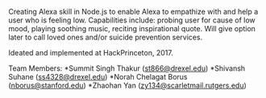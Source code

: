 Creating Alexa skill in Node.js to enable Alexa to empathize with and help a user who is feeling low.
Capabilities include: probing user for cause of low mood, playing soothing music, reciting inspirational quote.
Will give option later to call loved ones and/or suicide prevention services.

Ideated and implemented at HackPrinceton, 2017.

Team Members:
*Summit Singh Thakur (st866@drexel.edu)
*Shivansh Suhane (ss4328@drexel.edu)
*Norah Chelagat Borus (nborus@stanford.edu)
*Zhaohan Yan (zy134@scarletmail.rutgers.edu)
